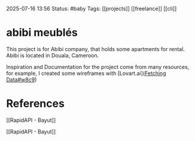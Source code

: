2025-07-16 13:56
Status: #baby 
Tags: [[projects]] [[freelance]] [[cli]]


# abibi meublés

This project is for Abibi company, that holds some apartments for rental.
Abibi is located in Douala, Cameroon.

Inspiration and Documentation for the project come from many resources, for example, I created some wireframes with [Lovart.ai]([Fetching Data#w8c9](https://www.lovart.ai/canvas?agent=1&inviteCode=A8Lvtd2&projectId=f76f86884a35445da86f4b4f9e3dc5b7))

# References

[[RapidAPI - Bayut]] 

[[RapidAPI - Bayut]]